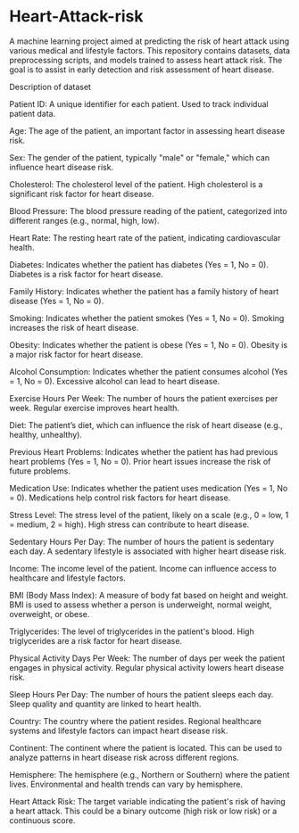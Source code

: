 # Heart-Attack-risk
A machine learning project aimed at predicting the risk of heart attack using various medical and lifestyle factors. This repository contains datasets, data preprocessing scripts, and models trained to assess heart attack risk. The goal is to assist in early detection and risk assessment of heart disease.

Description of dataset

Patient ID: A unique identifier for each patient. Used to track individual patient data.

Age: The age of the patient, an important factor in assessing heart disease risk.

Sex: The gender of the patient, typically "male" or "female," which can influence heart disease risk.

Cholesterol: The cholesterol level of the patient. High cholesterol is a significant risk factor for heart disease.

Blood Pressure: The blood pressure reading of the patient, categorized into different ranges (e.g., normal, high, low).

Heart Rate: The resting heart rate of the patient, indicating cardiovascular health.

Diabetes: Indicates whether the patient has diabetes (Yes = 1, No = 0). Diabetes is a risk factor for heart disease.

Family History: Indicates whether the patient has a family history of heart disease (Yes = 1, No = 0).

Smoking: Indicates whether the patient smokes (Yes = 1, No = 0). Smoking increases the risk of heart disease.

Obesity: Indicates whether the patient is obese (Yes = 1, No = 0). Obesity is a major risk factor for heart disease.

Alcohol Consumption: Indicates whether the patient consumes alcohol (Yes = 1, No = 0). Excessive alcohol can lead to heart disease.

Exercise Hours Per Week: The number of hours the patient exercises per week. Regular exercise improves heart health.

Diet: The patient’s diet, which can influence the risk of heart disease (e.g., healthy, unhealthy).

Previous Heart Problems: Indicates whether the patient has had previous heart problems (Yes = 1, No = 0). Prior heart issues increase the risk of future problems.

Medication Use: Indicates whether the patient uses medication (Yes = 1, No = 0). Medications help control risk factors for heart disease.

Stress Level: The stress level of the patient, likely on a scale (e.g., 0 = low, 1 = medium, 2 = high). High stress can contribute to heart disease.

Sedentary Hours Per Day: The number of hours the patient is sedentary each day. A sedentary lifestyle is associated with higher heart disease risk.

Income: The income level of the patient. Income can influence access to healthcare and lifestyle factors.

BMI (Body Mass Index): A measure of body fat based on height and weight. BMI is used to assess whether a person is underweight, normal weight, overweight, or obese.

Triglycerides: The level of triglycerides in the patient's blood. High triglycerides are a risk factor for heart disease.

Physical Activity Days Per Week: The number of days per week the patient engages in physical activity. Regular physical activity lowers heart disease risk.

Sleep Hours Per Day: The number of hours the patient sleeps each day. Sleep quality and quantity are linked to heart health.

Country: The country where the patient resides. Regional healthcare systems and lifestyle factors can impact heart disease risk.

Continent: The continent where the patient is located. This can be used to analyze patterns in heart disease risk across different regions.

Hemisphere: The hemisphere (e.g., Northern or Southern) where the patient lives. Environmental and health trends can vary by hemisphere.

Heart Attack Risk: The target variable indicating the patient's risk of having a heart attack. This could be a binary outcome (high risk or low risk) or a continuous score.
